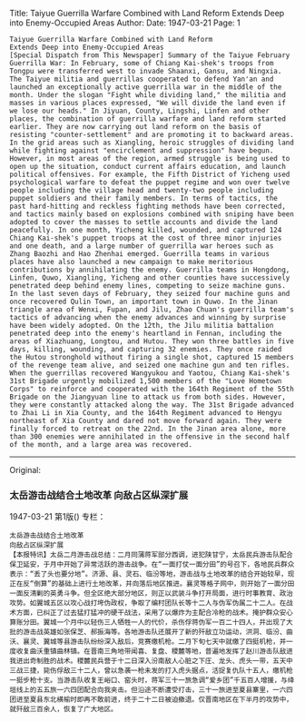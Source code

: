 Title: Taiyue Guerrilla Warfare Combined with Land Reform Extends Deep into Enemy-Occupied Areas
Author:
Date: 1947-03-21
Page: 1

    Taiyue Guerrilla Warfare Combined with Land Reform
    Extends Deep into Enemy-Occupied Areas
    [Special Dispatch from This Newspaper] Summary of the Taiyue February Guerrilla War: In February, some of Chiang Kai-shek's troops from Tongpu were transferred west to invade Shaanxi, Gansu, and Ningxia. The Taiyue militia and guerrillas cooperated to defend Yan'an and launched an exceptionally active guerrilla war in the middle of the month. Under the slogan "Fight while dividing land," the militia and masses in various places expressed, "We will divide the land even if we lose our heads." In Jiyuan, County, Lingshi, Linfen and other places, the combination of guerrilla warfare and land reform started earlier. They are now carrying out land reform on the basis of resisting "counter-settlement" and are promoting it to backward areas. In the grid areas such as Xiangling, heroic struggles of dividing land while fighting against "encirclement and suppression" have begun. However, in most areas of the region, armed struggle is being used to open up the situation, conduct current affairs education, and launch political offensives. For example, the Fifth District of Yicheng used psychological warfare to defeat the puppet regime and won over twelve people including the village head and twenty-two people including puppet soldiers and their family members. In terms of tactics, the past hard-hitting and reckless fighting methods have been corrected, and tactics mainly based on explosions combined with sniping have been adopted to cover the masses to settle accounts and divide the land peacefully. In one month, Yicheng killed, wounded, and captured 124 Chiang Kai-shek's puppet troops at the cost of three minor injuries and one death, and a large number of guerrilla war heroes such as Zhang Baozhi and Hao Zhenhai emerged. Guerrilla teams in various places have also launched a new campaign to make meritorious contributions by annihilating the enemy. Guerrilla teams in Hongdong, Linfen, Quwo, Xiangling, Yicheng and other counties have successively penetrated deep behind enemy lines, competing to seize machine guns. In the last seven days of February, they seized four machine guns and once recovered Qulin Town, an important town in Quwo. In the Jinan triangle area of Wenxi, Fupan, and Jilu, Zhao Chuan's guerrilla team's tactics of advancing when the enemy advances and winning by surprise have been widely adopted. On the 12th, the Jilu militia battalion penetrated deep into the enemy's heartland in Fennan, including the areas of Xiazhuang, Longtou, and Hutou. They won three battles in five days, killing, wounding, and capturing 32 enemies. They once raided the Hutou stronghold without firing a single shot, captured 15 members of the revenge team alive, and seized one machine gun and ten rifles. When the guerrillas recovered Wangyukou and Yaotou, Chiang Kai-shek's 31st Brigade urgently mobilized 1,500 members of the "Love Hometown Corps" to reinforce and cooperated with the 164th Regiment of the 55th Brigade on the Jiangyuan line to attack us from both sides. However, they were constantly attacked along the way. The 31st Brigade advanced to Zhai Li in Xia County, and the 164th Regiment advanced to Hengyu northeast of Xia County and dared not move forward again. They were finally forced to retreat on the 22nd. In the Jinan area alone, more than 300 enemies were annihilated in the offensive in the second half of the month, and a large area was recovered.



<hr /> 

Original: 


### 太岳游击战结合土地改革  向敌占区纵深扩展

1947-03-21
第1版()
专栏：

    太岳游击战结合土地改革
    向敌占区纵深扩展
    【本报特讯】太岳二月游击战总结：二月同蒲蒋军部分西调，进犯陕甘宁，太岳民兵游击队配合保卫延安，于月中开始了异常活跃的游击战争。在“一面打仗一面分田”的号召下，各地民兵群众表示：“丢了头也要分地”。济源、县、灵石、临汾等地，游击战与土地改革的结合开始较早，现正在反“倒算”的基础上进行土地改革，并向落后地区推进。襄灵等格子网中，则开始了一面分田一面反清剿的英勇斗争。但全区绝大部分地区，则正以武装斗争打开局面，进行时事教育、政治攻势。如翼城五区以攻心战打垮伪政权，争取了编村团队长等十二人与伪军伪属二十二人。在战术方面，已纠正了过去猛打猛冲的硬干战法，采用了以爆炸为主配合冷枪的战术。掩护群众安心算账分田。翼城一个月中以轻伤三人牺牲一人的代价，杀伤俘蒋伪军一百二十四人，并出现了大批的游击战英雄如张保芝、郝振海等。各地游击队还展开了新的歼敌立功运动，洪洞、临汾、曲沃、襄灵、翼城等县游击队纷纷深入敌后，竞赛缴机枪。二月下旬七天中就缴了四挺机枪，并一度收复曲沃重镇曲林镇。在晋南三角地带闻喜、复盘、稷麓等地，普遍地发挥了赵川游击队敌进我进出奇制胜的战术。稷麓民兵营于十二日深入汾南敌人心脏之下庄、龙头、虎头一带，五天中三战三捷，毙伤俘敌三十二人，曾以急袭一枪未发的打入虎头据点，活捉复仇队十五人，缴机枪一挺步枪十支。当游击队收复王峪口、窑头时，蒋军三十一旅急调“爱乡团”千五百人增援，与绛垣线上的五五旅一六四团配合向我夹击。但沿途不断遭受打击，三十一旅进至夏县寨里，一六四团进至夏县东北横榆时即再不敢前进，终于二十二日被迫撤退。仅晋南地区在下半月的攻势中，就歼敌三百余人，恢复了广大地区。
